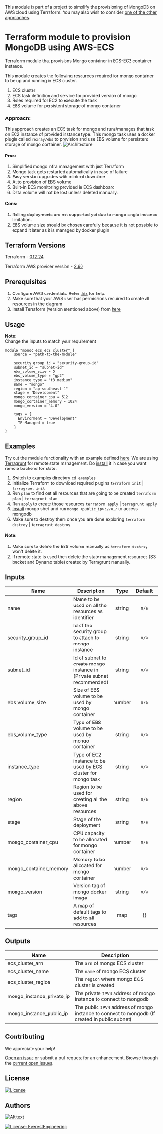 This module is part of a project to simplify the provisioning of MongoDB on AWS cloud using Terraform. You may also wish to consider [one of the other approaches](https://github.com/everest-engineering/terraform-aws-mongodb).

# Terraform module to provision MongoDB using AWS-ECS

Terraform module that provisions Mongo container in ECS-EC2 container instance.

This module creates the following resources required for mongo container to be up and running in ECS cluster. 

1. ECS cluster
2. ECS task definition and service for provided version of mongo
3. Roles required for EC2 to execute the task
4. EBS volume for persistent storage of mongo container

### Approach: 

This approach creates an ECS task for mongo and runs/manages that task on EC2 instance of provided instance type. This mongo task
uses a docker plugin called `rexray/ebs` to provision and use EBS volume for persistent storage of mongo container. 
![Architecture](https://github.com/everest-engineering/terraform-aws-mongodb-ecs/blob/master/images/architecture.png?raw=true)

#### Pros:
1. Simplified mongo infra management with just Terraform
2. Mongo task gets restarted automatically in case of failure
3. Easy version upgrades with minimal downtime
4. Auto provision of EBS volume
5. Built-in ECS monitoring provided in ECS dashboard
6. Data volume will not be lost unless deleted manually.

#### Cons: 
1. Rolling deployments are not supported yet due to mongo single instance limitation.
2. EBS volume size should be chosen carefully because it is not possible to expand it later as it is managed by docker plugin

## Terraform Versions

Terraform - [0.12.24](https://github.com/hashicorp/terraform/releases/tag/v0.12.24)

Terraform AWS provider version - [2.60](https://github.com/terraform-providers/terraform-provider-aws/releases/tag/v2.60.0)

## Prerequisites
1. Configure AWS credentials. Refer [this](https://docs.aws.amazon.com/amazonswf/latest/awsrbflowguide/set-up-creds.html) for help.
2. Make sure that your AWS user has permissions required to create all resources in the diagram
3. Install Terraform (version mentioned above) from [here](https://learn.hashicorp.com/terraform/getting-started/install.html)

## Usage
**Note:**  
Change the inputs to match your requirement
```hcl
module "mongo_ecs_ec2_cluster" {
    source = "path-to-the-module"

    security_group_id = "security-group-id"
    subnet_id = "subnet-id"
    ebs_volume_size = 5
    ebs_volume_type = "gp2"
    instance_type = "t3.medium"
    name = "mongo"
    region = "ap-southeast-1"
    stage = "Development"
    mongo_container_cpu = 512
    mongo_container_memory = 1024
    mongo_version = "4.0"
    
    tags = {
      Environment = "Development"
      TF-Managed = true
    }
}
```
## Examples
Try out the module functionality with an example defined [here](examples/mongo_cluster.tf). We are using [Terragrunt](https://github.com/gruntwork-io/terragrunt) for remote state management. 
Do [install](https://terragrunt.gruntwork.io/docs/getting-started/install/) it in case you want remote backend for state.

1. Switch to examples directory `cd examples`
2. Initialize Terraform to download required plugins `terraform init` | `terragrunt init`
3. Run `plan` to find out all resources that are going to be created `terraform plan` | `terragrunt plan`
4. Run `apply` to create those resources `terraform apply` | `terragrunt apply`
6. [Install](https://docs.mongodb.com/manual/mongo/) mongo shell and run `mongo <public_ip>:27017` to access mongodb
5. Make sure to destroy them once you are done exploring `terraform destroy` | `terragrunt destroy`

#### Note: 
1. Make sure to delete the EBS volume manually as `terraform destroy` won't delete it.
2. If remote state is used then delete the state management resources (S3 bucket and Dynamo table) created by Terragrunt manually.
## Inputs

| Name                      | Description                                                            | Type   | Default | Required |
|---------------------------|------------------------------------------------------------------------|:------:|:-------:|:--------:|
| name                      | Name to be used on all the resources as identifier                     | string | `n/a`   | yes      |
| security_group_id         | Id of the security group to attach to mongo instance                   | string | `n/a`   | yes      |
| subnet_id                 | Id of subnet to create mongo instance in (Private subnet recommended)  | string | `n/a`   | yes      |
| ebs_volume_size           | Size of EBS volume to be used by mongo container                       | number | `n/a`   | yes      |
| ebs_volume_type           | Type of EBS volume to be used by mongo container                       | string | `n/a`   | yes      |
| instance_type             | Type of EC2 instance to be used by ECS cluster for mongo task          | string | `n/a`   | yes      |
| region                    | Region to be used for creating all the above resources                 | string | `n/a`   | yes      |
| stage                     | Stage of the deployment                                                | string | `n/a`   | yes      |
| mongo_container_cpu       | CPU capacity to be allocated for mongo container                       | number | `n/a`   | yes      |
| mongo_container_memory    | Memory to be allocated for mongo container                             | number | `n/a`   | yes      |
| mongo_version             | Version tag of mongo docker image                                      | string | `n/a`   | yes      |
| tags                      | A map of default tags to add to all resources                          | map    | {}      | no       |

## Outputs

| Name                        | Description                                                                                    |
|-----------------------------|------------------------------------------------------------------------------------------------|
|ecs\_cluster\_arn            | The `arn` of mongo ECS cluster                                                                 |
|ecs\_cluster\_name           | The `name` of mongo ECS cluster                                                                |
|ecs\_cluster\_region         | The `region` where mongo ECS cluster is created                                                |
|mongo\_instance\_private\_ip | The private `IPV4` address of mongo instance to connect to mongodb                             |
|mongo\_instance\_public\_ip  | The public `IPV4` address of mongo instance to connect to mongodb (If created in public subnet)|

## Contributing
We appreciate your help!
 
[Open an issue](https://github.com/everest-engineering/terraform-aws-mongodb-ecs/issues/new/choose) or submit a pull request for an enhancement. 
Browse through the 
[current open issues](https://github.com/everest-engineering/terraform-aws-mongodb-ecs/issues).

## License
[![License](https://img.shields.io/badge/License-Apache%202.0-blue.svg)](https://opensource.org/licenses/Apache-2.0)

## Authors
[![Alt text](https://github.com/everest-engineering/terraform-aws-mongodb-ecs/blob/master/images/banner.png?raw=true)](https://everest.engineering)

[![License: EverestEngineering](https://img.shields.io/badge/Copyright%20%C2%A9-EVERESTENGINEERING-blue)](https://everest.engineering)
